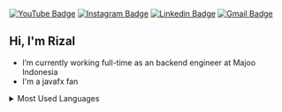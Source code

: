 [![YouTube Badge](https://img.shields.io/badge/-@rizalmaulanfahmi-c4302b?style=flat-square&labelColor=c4302b&logo=youtube&logoColor=white&link=https://www.youtube.com/channel/UCRDsKL-zDLKxMrOftOsNx4g)](https://www.youtube.com/channel/UCRDsKL-zDLKxMrOftOsNx4g) [![Instagram Badge](https://img.shields.io/badge/-@rizalmaulanafahmi-F44747?style=flat-square&labelColor=F44747&logo=instagram&logoColor=white&link=https://www.instagram.com/rizalmaulanafahmi)](https://www.instagram.com/rizalmaulanafahmi) [![Linkedin Badge](https://img.shields.io/badge/-rizalmaulana-blue?style=flat-square&logo=Linkedin&logoColor=white&link=https://www.linkedin.com/in/rizal-maulana-fahmi-347ab0157/)](https://www.linkedin.com/in/rizal-maulana-fahmi-347ab0157/)
[![Gmail Badge](https://img.shields.io/badge/-rizalmaulanaf@gmail.com-c14438?style=flat-square&logo=Gmail&logoColor=white&link=mailto:rizalmaulanaf@gmail.com)](mailto:rizalmaulanaf@gmail.com)

## Hi, I'm Rizal

- I’m currently working full-time as an backend engineer at Majoo Indonesia
- I'm a javafx fan

<details>
	<summary>Most Used Languages</summary>
	<img src="https://github-readme-stats.vercel.app/api/top-langs/?username=rizalmf&hide=TeX&layout=compact">
</details>
